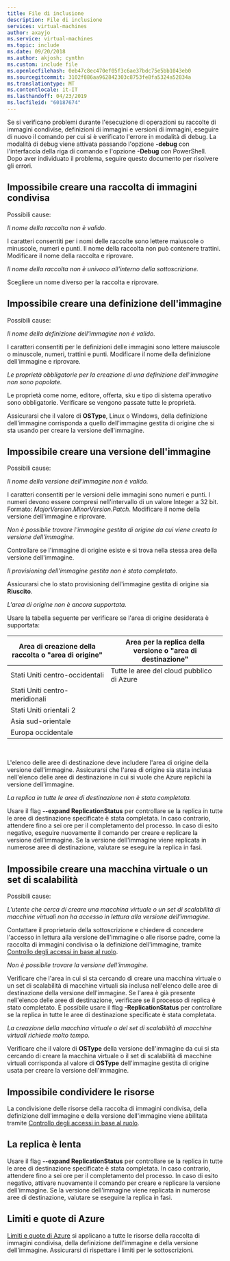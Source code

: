 ```yaml
---
title: File di inclusione
description: File di inclusione
services: virtual-machines
author: axayjo
ms.service: virtual-machines
ms.topic: include
ms.date: 09/20/2018
ms.author: akjosh; cynthn
ms.custom: include file
ms.openlocfilehash: 0eb47c8ec470ef05f3c6ae37bdc75e5bb1043eb0
ms.sourcegitcommit: 3102f886aa962842303c8753fe8fa5324a52834a
ms.translationtype: MT
ms.contentlocale: it-IT
ms.lasthandoff: 04/23/2019
ms.locfileid: "60187674"
---
```

Se si verificano problemi durante l'esecuzione di operazioni su raccolte di immagini condivise, definizioni di immagini e versioni di immagini, eseguire di nuovo il comando per cui si è verificato l'errore in modalità di debug. La modalità di debug viene attivata passando l'opzione **-debug** con l'interfaccia della riga di comando e l'opzione **-Debug** con PowerShell. Dopo aver individuato il problema, seguire questo documento per risolvere gli errori.


## <a name="unable-to-create-a-shared-image-gallery"></a>Impossibile creare una raccolta di immagini condivisa

Possibili cause:

*Il nome della raccolta non è valido.*

I caratteri consentiti per i nomi delle raccolte sono lettere maiuscole o minuscole, numeri e punti. Il nome della raccolta non può contenere trattini. Modificare il nome della raccolta e riprovare. 

*Il nome della raccolta non è univoco all'interno della sottoscrizione.*

Scegliere un nome diverso per la raccolta e riprovare.


## <a name="unable-to-create-an-image-definition"></a>Impossibile creare una definizione dell'immagine 

Possibili cause:

*Il nome della definizione dell'immagine non è valido.*

I caratteri consentiti per le definizioni delle immagini sono lettere maiuscole o minuscole, numeri, trattini e punti. Modificare il nome della definizione dell'immagine e riprovare.

*Le proprietà obbligatorie per la creazione di una definizione dell'immagine non sono popolate.*

Le proprietà come nome, editore, offerta, sku e tipo di sistema operativo sono obbligatorie. Verificare se vengono passate tutte le proprietà.

Assicurarsi che il valore di **OSType**, Linux o Windows, della definizione dell'immagine corrisponda a quello dell'immagine gestita di origine che si sta usando per creare la versione dell'immagine. 


## <a name="unable-to-create-an-image-version"></a>Impossibile creare una versione dell'immagine 

Possibili cause:

*Il nome della versione dell'immagine non è valido.*

I caratteri consentiti per le versioni delle immagini sono numeri e punti. I numeri devono essere compresi nell'intervallo di un valore Integer a 32 bit. Formato: *MajorVersion.MinorVersion.Patch*. Modificare il nome della versione dell'immagine e riprovare.

*Non è possibile trovare l'immagine gestita di origine da cui viene creata la versione dell'immagine.* 

Controllare se l'immagine di origine esiste e si trova nella stessa area della versione dell'immagine.

*Il provisioning dell'immagine gestita non è stato completato.*

Assicurarsi che lo stato provisioning dell'immagine gestita di origine sia **Riuscito**.

*L'area di origine non è ancora supportata.*

Usare la tabella seguente per verificare se l'area di origine desiderata è supportata:
<br>

| Area di creazione della raccolta o "area di origine"   | Area per la replica della versione o "area di destinazione" |
|----------------------------------------|-------------------------------------------|
| Stati Uniti centro-occidentali                        | Tutte le aree del cloud pubblico di Azure            |
| Stati Uniti centro-meridionali                       |                                           |
| Stati Uniti orientali 2                              |                                           |
| Asia sud-orientale                         |                                           |
| Europa occidentale                            |                                           |

<br>

L'elenco delle aree di destinazione deve includere l'area di origine della versione dell'immagine. Assicurarsi che l'area di origine sia stata inclusa nell'elenco delle aree di destinazione in cui si vuole che Azure replichi la versione dell'immagine.

*La replica in tutte le aree di destinazione non è stata completata.*

Usare il flag **--expand ReplicationStatus** per controllare se la replica in tutte le aree di destinazione specificate è stata completata. In caso contrario, attendere fino a sei ore per il completamento del processo. In caso di esito negativo, eseguire nuovamente il comando per creare e replicare la versione dell'immagine. Se la versione dell'immagine viene replicata in numerose aree di destinazione, valutare se eseguire la replica in fasi.

## <a name="unable-to-create-a-vm-or-a-scale-set"></a>Impossibile creare una macchina virtuale o un set di scalabilità 

Possibili cause:

*L'utente che cerca di creare una macchina virtuale o un set di scalabilità di macchine virtuali non ha accesso in lettura alla versione dell'immagine.*

Contattare il proprietario della sottoscrizione e chiedere di concedere l'accesso in lettura alla versione dell'immagine o alle risorse padre, come la raccolta di immagini condivisa o la definizione dell'immagine, tramite [Controllo degli accessi in base al ruolo](https://docs.microsoft.com/azure/role-based-access-control/rbac-and-directory-admin-roles). 

*Non è possibile trovare la versione dell'immagine.*

Verificare che l'area in cui si sta cercando di creare una macchina virtuale o un set di scalabilità di macchine virtuali sia inclusa nell'elenco delle aree di destinazione della versione dell'immagine. Se l'area è già presente nell'elenco delle aree di destinazione, verificare se il processo di replica è stato completato. È possibile usare il flag **-ReplicationStatus** per controllare se la replica in tutte le aree di destinazione specificate è stata completata. 

*La creazione della macchina virtuale o del set di scalabilità di macchine virtuali richiede molto tempo.*

Verificare che il valore di **OSType** della versione dell'immagine da cui si sta cercando di creare la macchina virtuale o il set di scalabilità di macchine virtuali corrisponda al valore di **OSType** dell'immagine gestita di origine usata per creare la versione dell'immagine. 

## <a name="unable-to-share-resources"></a>Impossibile condividere le risorse

La condivisione delle risorse della raccolta di immagini condivisa, della definizione dell'immagine e della versione dell'immagine viene abilitata tramite [Controllo degli accessi in base al ruolo](https://docs.microsoft.com/azure/role-based-access-control/rbac-and-directory-admin-roles). 

## <a name="replication-is-slow"></a>La replica è lenta

Usare il flag **--expand ReplicationStatus** per controllare se la replica in tutte le aree di destinazione specificate è stata completata. In caso contrario, attendere fino a sei ore per il completamento del processo. In caso di esito negativo, attivare nuovamente il comando per creare e replicare la versione dell'immagine. Se la versione dell'immagine viene replicata in numerose aree di destinazione, valutare se eseguire la replica in fasi.

## <a name="azure-limits-and-quotas"></a>Limiti e quote di Azure 

[Limiti e quote di Azure](https://docs.microsoft.com/azure/azure-subscription-service-limits) si applicano a tutte le risorse della raccolta di immagini condivisa, della definizione dell'immagine e della versione dell'immagine. Assicurarsi di rispettare i limiti per le sottoscrizioni. 



